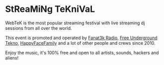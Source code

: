 # StReaMiNg TeKniVaL

WebTeK is the most popular streaming festival with live streaming dj sessions from all over the world. 

This event is promoted and operated by [Fanat3k Radio](https://www.facebook.com/Fanat3k-Radio-169340146419121/), [Free Underground Tekno](https://www.facebook.com/Free.Underground.Tekno.Radio/), [HappyFaceFamily](https://www.facebook.com/happyfacefamily.eu/) and a lot of other people and crews since 2010.

Enjoy the music, it's 100% free and open to all artists, sounds, hackers and aliens!
